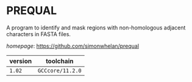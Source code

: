 # PREQUAL

A program to identify and mask regions with non-homologous adjacent characters in FASTA files.

*homepage*: <https://github.com/simonwhelan/prequal>

version | toolchain
--------|----------
``1.02`` | ``GCCcore/11.2.0``

